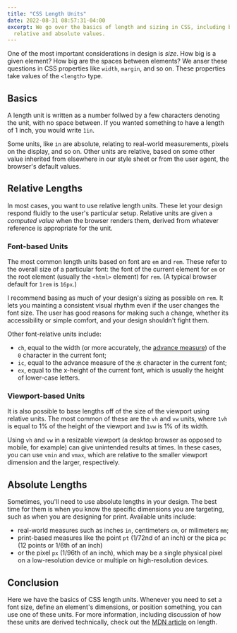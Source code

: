 ```yaml
---
title: "CSS Length Units"
date: 2022-08-31 08:57:31-04:00
excerpt: We go over the basics of length and sizing in CSS, including both
  relative and absolute values.
---
```


One of the most important considerations in design is _size_. How big is a given
element? How big are the spaces between elements? We anser these questions in
CSS properties like `width`, `margin`, and so on. These properties take values
of the `<length>` type.

## Basics
A length unit is written as a number follwed by a few characters denoting the
unit, with no space between. If you wanted something to have a length of 1 inch,
you would write `1in`.

Some units, like `in` are absolute, relating to real-world measurements, pixels
on the display, and so on. Other units are relative, based on some other value
inherited from elsewhere in our style sheet or from the user agent, the
browser's default values.

## Relative Lengths
In most cases, you want to use relative length units. These let your design
respond fluidly to the user's particular setup. Relative units are given a
<dfn title="computed value">computed value</dfn> when the browser renders them,
derived from whatever reference is appropriate for the unit.

### Font-based Units
The most common length units based on font are `em` and `rem`. These refer to
the overall size of a particular font: the font of the current element for `em`
or the root element (usually the `<html>` element) for `rem`. (A typical
browser default for `1rem` is `16px`.)

I recommend basing as much of your design's sizing as possible on `rem`. It lets
you mainting a consistent visual rhythm even if the user changes the font size.
The user has good reasons for making such a change, whether its accessibility or
simple comfort, and your design shouldn't fight them.

Other font-relative units include:

- `ch`, equal to the width (or more accurately, the [advance measure]) of the
  `0` character in the current font;
- `ic`, equal to the advance measure of the `水` character in the current font;
- `ex`, equal to the x-height of the current font, which is usually the height
  of lower-case letters.

### Viewport-based Units
It is also possible to base lengths off of the size of the viewport using
relative units. The most common of these are the `vh` and `vw` units, where 
`1vh` is equal to 1% of the height of the viewport and `1vw` is 1% of its width.

Using `vh` and `vw` in a resizable viewport (a desktop browser as opposed to
mobile, for example) can give unintended results at times. In these cases, you
can use `vmin` and `vmax`, which are relative to the smaller viewport dimension
and the larger, respectively.

## Absolute Lengths
Sometimes, you'll need to use absolute lengths in your design. The best time for
them is when you know the specific dimensions you are targeting, such as when
you are designing for print. Available units include:

- real-world measures such as inches `in`, centimeters `cm`, or milimeters `mm`;
- print-based measures like the point `pt` (1/72nd of an inch) or the pica `pc`
  (12 points or 1/6th of an inch)
- or the pixel `px` (1/96th of an inch), which may be a single physical pixel on 
  a low-resolution device or multiple on high-resolution devices.

## Conclusion
Here we have the basics of CSS length units. Whenever you need to set a font
size, define an element's dimensions, or position something, you can use one of
these units. For more information, including discussion of how these units are
derived technically, check out the [MDN article] on length.

<!-- Links & References -->
[advance measure]: https://developer.mozilla.org/en-US/docs/Glossary/advance_measure
[MDN article]: https://developer.mozilla.org/en-US/docs/Web/CSS/length
